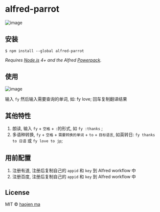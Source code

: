 # alfred-parrot

![image](http://o7bkkhiex.bkt.clouddn.com/Alfred_parrot_log.jpg)



## 安装

```
$ npm install --global alfred-parrot
```

*Requires [Node.js](https://nodejs.org) 4+ and the Alfred [Powerpack](https://www.alfredapp.com/powerpack/).*

## 使用

![image](http://o7bkkhiex.bkt.clouddn.com/parrot_tutorial-min.gif)


输入 `fy` 然后输入需要查询的单词,  如: fy love; 回车复制翻译结果

## 其他特性

1. 朗读, 输入 `fy` + `空格` + `:`的形式, 如 `fy :thanks` ;
2. 多语种转换, `fy` + `空格` + `需要转换的单词` + `to` + `目标语言`, 如英转日: `fy thanks to 日语` 或 `fy love to jp`;

## 用前配置

1. 注册有道, 注册后复制自己的 `appid` 和 `key`  到 Alfred workflow 中
2. 注册百度, 注册后复制自己的 `appid` 和 `key`  到 Alfred workflow 中

## License

MIT © [haojen ma](http://haojen.github.io)
